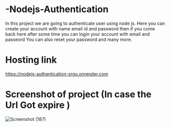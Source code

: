 # -Nodejs-Authentication
In this project we are going to authenticate user using node js.
Here you can create your account with name email id and password then if you come back here after some time you can login your account with email and passeord
You can also reset your password and many more.

# Hosting link
https://nodejs-authentication-srgu.onrender.com

# Screenshot of project (In case the Url Got expire )

![Screenshot (187)](https://user-images.githubusercontent.com/130235683/236513411-8c95ac02-ec2a-4387-bb67-06b633f06a9b.png)
